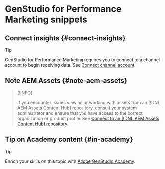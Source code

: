 # GenStudio for Performance Marketing snippets

## Connect insights {#connect-insights}

>[!TIP]
>
>GenStudio for Performance Marketing requires you to connect to a channel account to begin receiving data. See [Connect channel account](/help/user-guide/insights/connect-channel.md).

## Note AEM Assets {#note-aem-assets}

>[!INFO]
>
>If you encounter issues viewing or working with assets from an [!DNL AEM Assets Content Hub] repository, consult your system administrator and ensure that you have access to the correct organization or product profile. See [Connect to an [!DNL AEM Assets Content Hub] repository](/help/user-guide/content/connect-aem-repo.md).

## Tip on Academy content {#in-academy}

>[!TIP]
>
>Enrich your skills on this topic with [Adobe GenStudio Academy](https://learningmanager.adobe.com/genstudioacademy).
